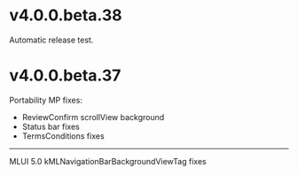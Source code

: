 # v4.0.0.beta.38

Automatic release test. 

# v4.0.0.beta.37

Portability MP fixes:

- ReviewConfirm scrollView background
- Status bar fixes
- TermsConditions fixes

******************************************

MLUI 5.0
kMLNavigationBarBackgroundViewTag fixes